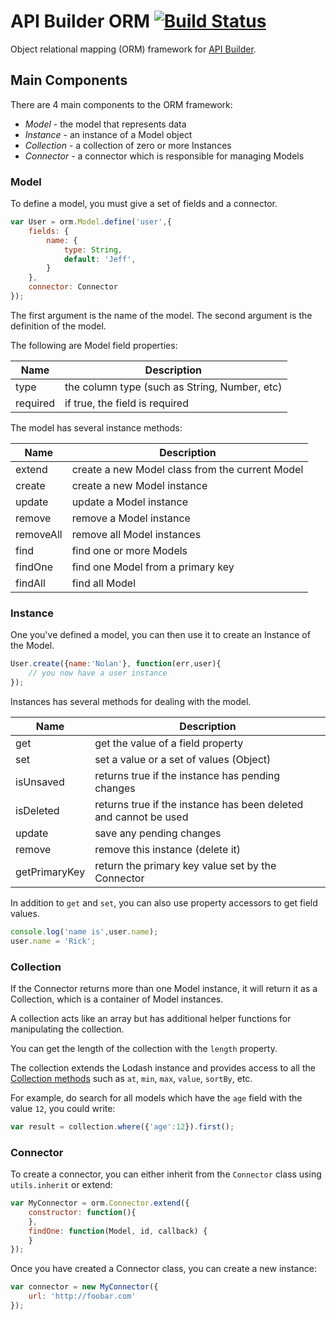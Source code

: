 # API Builder ORM [![Build Status](https://magnum.travis-ci.com/appcelerator/api-orm.svg?token=xjwxUDk3aUJaLhguTqyB&branch=master)](https://magnum.travis-ci.com/appcelerator/api-orm)

Object relational mapping (ORM) framework for [API Builder](https://github.com/appcelerator/api).

## Main Components

There are 4 main components to the ORM framework:

- *Model* - the model that represents data
- *Instance* - an instance of a Model object
- *Collection* - a collection of zero or more Instances
- *Connector* - a connector which is responsible for managing Models

### Model

To define a model, you must give a set of fields and a connector.

```javascript
var User = orm.Model.define('user',{
	fields: {
		name: {
			type: String,
			default: 'Jeff',
		}
	},
	connector: Connector
});
```

The first argument is the name of the model. The second argument is the definition of the model.

The following are Model field properties:

| Name        | Description                                                   |
|-------------|---------------------------------------------------------------|
| type        | the column type (such as String, Number, etc)                 |
| required    | if true, the field is required                                |


The model has several instance methods:

| Name          | Description                                                      |
|---------------|------------------------------------------------------------------|
| extend        | create a new Model class from the current Model                  |
| create        | create a new Model instance                                      |
| update        | update a Model instance                                          |
| remove        | remove a Model instance                                          |
| removeAll     | remove all Model instances                                       |
| find          | find one or more Models                                          |
| findOne       | find one Model from a primary key                                |
| findAll       | find all Model                                                   |


### Instance

One you've defined a model, you can then use it to create an Instance of the Model.

```javascript
User.create({name:'Nolan'}, function(err,user){
	// you now have a user instance
});
```

Instances has several methods for dealing with the model.

| Name          | Description                                                      |
|---------------|------------------------------------------------------------------|
| get           | get the value of a field property                                |
| set           | set a value or a set of values (Object)                          |
| isUnsaved     | returns true if the instance has pending changes                 |
| isDeleted     | returns true if the instance has been deleted and cannot be used |
| update        | save any pending changes                                         |
| remove        | remove this instance (delete it)                                 |
| getPrimaryKey | return the primary key value set by the Connector                |

In addition to `get` and `set`, you can also use property accessors to get field values.

```javascript
console.log('name is',user.name);
user.name = 'Rick';
```

### Collection

If the Connector returns more than one Model instance, it will return it as a Collection, which is a container of Model instances.

A collection acts like an array but has additional helper functions for manipulating the collection.

You can get the length of the collection with the `length` property.

The collection extends the Lodash instance and provides access to all the [Collection methods](http://lodash.com/docs#_) such as `at`, `min`, `max`, `value`, `sortBy`, etc.

For example, do search for all models which have the `age` field with the value `12`, you could write:

```javascript
var result = collection.where({'age':12}).first();
```

### Connector

To create a connector, you can either inherit from the `Connector` class using `utils.inherit` or extend:

```javascript
var MyConnector = orm.Connector.extend({
	constructor: function(){
	},
	findOne: function(Model, id, callback) {
	}
});
```

Once you have created a Connector class, you can create a new instance:

```javascript
var connector = new MyConnector({
	url: 'http://foobar.com'
});
```

